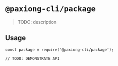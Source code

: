 # `@paxiong-cli/package`

> TODO: description

## Usage

```
const package = require('@paxiong-cli/package');

// TODO: DEMONSTRATE API
```
